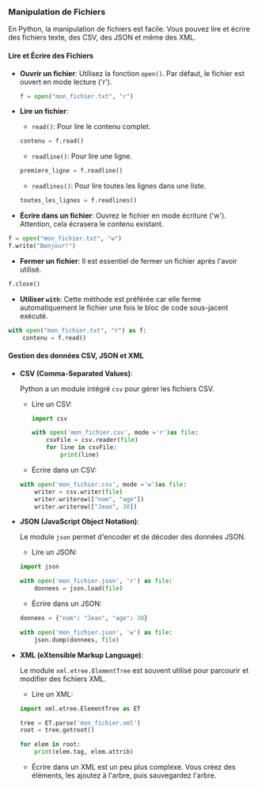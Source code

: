 ### **Manipulation de Fichiers**

En Python, la manipulation de fichiers est facile. Vous pouvez lire et écrire des fichiers texte, des CSV, des JSON et même des XML.

#### **Lire et Écrire des Fichiers**

- **Ouvrir un fichier**: Utilisez la fonction `open()`. Par défaut, le fichier est ouvert en mode lecture ('r').

  ```python
  f = open("mon_fichier.txt", "r")
  ```

- **Lire un fichier**: 

  - `read()`: Pour lire le contenu complet.

  ```python
  contenu = f.read()
  ```

  - `readline()`: Pour lire une ligne.

  ```python
  premiere_ligne = f.readline()
  ```

  - `readlines()`: Pour lire toutes les lignes dans une liste.

  ```python
  toutes_les_lignes = f.readlines()
  ```

- **Écrire dans un fichier**: Ouvrez le fichier en mode écriture ('w'). Attention, cela écrasera le contenu existant.

```python
f = open("mon_fichier.txt", "w")
f.write("Bonjour!")
```

- **Fermer un fichier**: Il est essentiel de fermer un fichier après l'avoir utilisé.

```python
f.close()
```

- **Utiliser `with`**: Cette méthode est préférée car elle ferme automatiquement le fichier une fois le bloc de code sous-jacent exécuté.

```python
with open("mon_fichier.txt", "r") as f:
    contenu = f.read()
```

#### **Gestion des données CSV, JSON et XML**

- **CSV (Comma-Separated Values)**:

  Python a un module intégré `csv` pour gérer les fichiers CSV.

  - Lire un CSV:

    ```python
    import csv
    
    with open('mon_fichier.csv', mode ='r')as file:
        csvFile = csv.reader(file)
        for line in csvFile:
            print(line)
    ```

  - Écrire dans un CSV:

  ```python
  with open('mon_fichier.csv', mode ='w')as file:
      writer = csv.writer(file)
      writer.writerow(["nom", "age"])
      writer.writerow(["Jean", 30])
  ```

- **JSON (JavaScript Object Notation)**:

  Le module `json` permet d'encoder et de décoder des données JSON.

  - Lire un JSON:

  ```python
  import json
  
  with open('mon_fichier.json', 'r') as file:
      donnees = json.load(file)
  ```

  - Écrire dans un JSON:

  ```python
  donnees = {"nom": "Jean", "age": 30}
  
  with open('mon_fichier.json', 'w') as file:
      json.dump(donnees, file)
  ```

- **XML (eXtensible Markup Language)**:

  Le module `xml.etree.ElementTree` est souvent utilisé pour parcourir et modifier des fichiers XML.

  - Lire un XML:

  ```python
  import xml.etree.ElementTree as ET
  
  tree = ET.parse('mon_fichier.xml')
  root = tree.getroot()
  
  for elem in root:
      print(elem.tag, elem.attrib)
  ```

  - Écrire dans un XML est un peu plus complexe. Vous créez des éléments, les ajoutez à l'arbre, puis sauvegardez l'arbre.

 